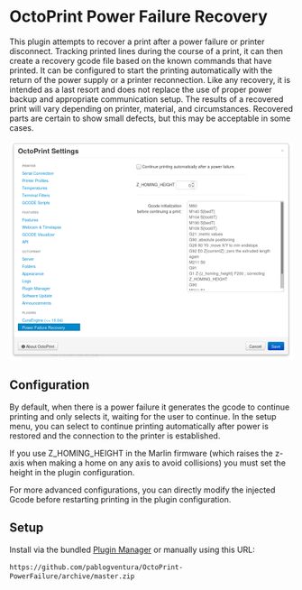 # OctoPrint Power Failure Recovery

This plugin attempts to recover a print after a power failure or printer disconnect. Tracking printed lines during the course of a print, it can then create a recovery gcode file based on the known commands that have printed. It can be configured to start the printing automatically with the return of the power supply or a printer reconnection. Like any recovery, it is intended as a last resort and does not replace the use of proper power backup and appropriate communication setup. The results of a recovered print will vary depending on printer, material, and circumstances.  Recovered parts are certain to show small defects, but this may be acceptable in some cases.

![alt text](./extras/img/settings_screenshot.png)

## Configuration

By default, when there is a power failure it generates the gcode to continue printing and only selects it, waiting for the user to continue. In the setup menu, you can select to continue printing automatically after power is restored and the connection to the printer is established.

If you use Z_HOMING_HEIGHT in the Marlin firmware (which raises the z-axis when making a home on any axis to avoid collisions) you must set the height in the plugin configuration.

For more advanced configurations, you can directly modify the injected Gcode before restarting printing in the plugin configuration.

## Setup

Install via the bundled [Plugin Manager](https://github.com/foosel/OctoPrint/wiki/Plugin:-Plugin-Manager)
or manually using this URL:

    https://github.com/pablogventura/OctoPrint-PowerFailure/archive/master.zip
